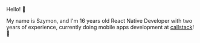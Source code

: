 Hello! 👋

My name is Szymon, and I'm 16 years old React Native Developer with two years of experience, currently doing mobile apps development at [callstack](https://www.callstack.com/)! 📱